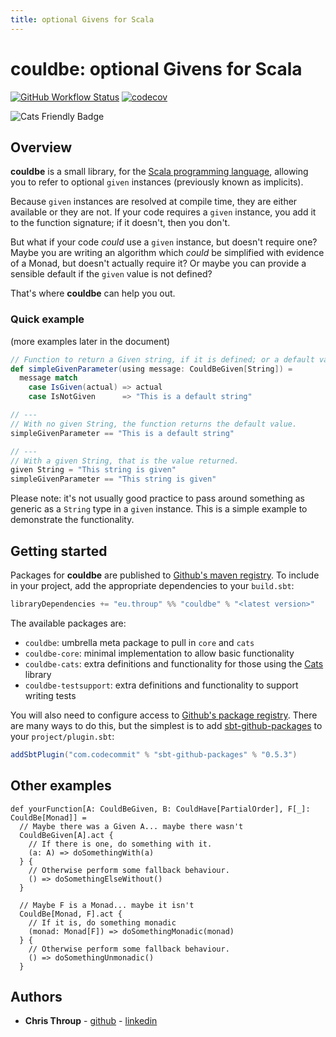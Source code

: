 ```yaml
---
title: optional Givens for Scala
---
```


# couldbe: optional Givens for Scala
[![GitHub Workflow Status](https://img.shields.io/github/actions/workflow/status/throup/couldbe/scala.yml)](https://github.com/throup/couldbe/actions/workflows/scala.yml)
[![codecov](https://codecov.io/gh/throup/couldbe/branch/main/graph/badge.svg?token=XSUAQWYIOO)](https://codecov.io/gh/throup/couldbe)

![Cats Friendly Badge](https://typelevel.org/cats/img/cats-badge-tiny.png)

## Overview

**couldbe** is a small library, for the [Scala programming language](https://scala-lang.org), allowing you to refer to optional `given` instances (previously known as implicits).

Because `given` instances are resolved at compile time, they are either available or they are not. If your code requires a `given` instance, you add it to the function signature; if it doesn't, then you don't.

But what if your code _could_ use a `given` instance, but doesn't require one?  Maybe you are writing an algorithm which _could_ be simplified with evidence of a Monad, but doesn't actually require it? Or maybe you can provide a sensible default if the `given` value is not defined?

That's where **couldbe** can help you out.

### Quick example
(more examples later in the document)

```scala
// Function to return a Given string, if it is defined; or a default value otherwise.
def simpleGivenParameter(using message: CouldBeGiven[String]) =
  message match
    case IsGiven(actual) => actual
    case IsNotGiven      => "This is a default string"

// ---
// With no given String, the function returns the default value.
simpleGivenParameter == "This is a default string"

// ---
// With a given String, that is the value returned.
given String = "This string is given"
simpleGivenParameter == "This string is given"
```

Please note: it's not usually good practice to pass around something as generic as a `String` type in a `given` instance. This is a simple example to demonstrate the functionality.

## Getting started
Packages for **couldbe** are published to [Github's maven registry](https://docs.github.com/en/packages/working-with-a-github-packages-registry/working-with-the-apache-maven-registry). To include in your project, add the appropriate dependencies to your `build.sbt`:
```sbt
libraryDependencies += "eu.throup" %% "couldbe" % "<latest version>"
```

The available packages are:
* `couldbe`: umbrella meta package to pull in `core` and `cats`
* `couldbe-core`: minimal implementation to allow basic functionality
* `couldbe-cats`: extra definitions and functionality for those using the [Cats](https://typelevel.org/cats/) library
* `couldbe-testsupport`: extra definitions and functionality to support writing tests

You will also need to configure access to [Github's package registry](https://docs.github.com/en/packages/learn-github-packages/introduction-to-github-packages). There are many ways to do this, but the simplest is to add [sbt-github-packages](https://github.com/djspiewak/sbt-github-packages) to your `project/plugin.sbt`:
```sbt
addSbtPlugin("com.codecommit" % "sbt-github-packages" % "0.5.3")
```


## Other examples
```
def yourFunction[A: CouldBeGiven, B: CouldHave[PartialOrder], F[_]: CouldBe[Monad]] =
  // Maybe there was a Given A... maybe there wasn't
  CouldBeGiven[A].act {
    // If there is one, do something with it.
    (a: A) => doSomethingWith(a)
  } {
    // Otherwise perform some fallback behaviour.
    () => doSomethingElseWithout()
  }
  
  // Maybe F is a Monad... maybe it isn't
  CouldBe[Monad, F].act {
    // If it is, do something monadic
    (monad: Monad[F]) => doSomethingMonadic(monad)
  } {
    // Otherwise perform some fallback behaviour.
    () => doSomethingUnmonadic()
  }
```

## Authors

* **Chris Throup** - [github](https://github.com/throup) - [linkedin](https://www.linkedin.com/in/christhroup)
